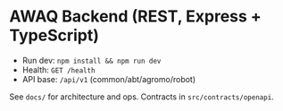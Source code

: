 ﻿# AWAQ Backend (REST, Express + TypeScript)

- Run dev: `npm install && npm run dev`
- Health: `GET /health`
- API base: `/api/v1` (common/abt/agromo/robot)

See `docs/` for architecture and ops. Contracts in `src/contracts/openapi`.
